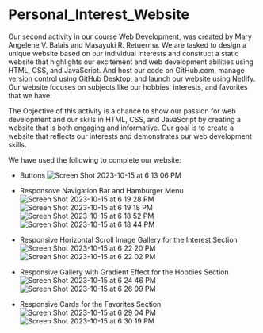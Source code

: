 # Personal_Interest_Website
Our second activity in our course Web Development, was created by Mary Angelene V. Balais and Masayuki R. Retuerma. We are tasked to design a unique website based on our individual interests and construct a static website that highlights our excitement and web development abilities using HTML, CSS, and JavaScript. And host our code on GitHub.com, manage version control using GitHub Desktop, and launch our website using Netlify. Our website focuses on subjects like our hobbies, interests, and favorites that we have.

The Objective of this activity is a chance to show our passion for web development and our skills in HTML, CSS, and JavaScript by creating a website that is both engaging and informative. Our goal is to create a website that reflects our interests and demonstrates our web development skills.

We have used the following to complete our website:
- Buttons
![Screen Shot 2023-10-15 at 6 13 06 PM](https://github.com/TheMoreTheMary-er/Personal_Interest_Website/assets/95016909/6247aa8d-3405-44ba-a5cb-4444b99198bf)

- Responsove Navigation Bar and Hamburger Menu
![Screen Shot 2023-10-15 at 6 19 28 PM](https://github.com/TheMoreTheMary-er/Personal_Interest_Website/assets/95016909/a66e087e-0f49-4462-a81d-bf9c50dfcb76)
![Screen Shot 2023-10-15 at 6 19 18 PM](https://github.com/TheMoreTheMary-er/Personal_Interest_Website/assets/95016909/4406459d-b30d-4d15-8d21-f0fdf3580548)
![Screen Shot 2023-10-15 at 6 18 52 PM](https://github.com/TheMoreTheMary-er/Personal_Interest_Website/assets/95016909/7d962d78-35fd-42a5-b88d-732bb5e71478)
![Screen Shot 2023-10-15 at 6 18 44 PM](https://github.com/TheMoreTheMary-er/Personal_Interest_Website/assets/95016909/6c8359bc-8085-45ed-b641-cde3f999fad9)

- Responsive Horizontal Scroll Image Gallery for the Interest Section
![Screen Shot 2023-10-15 at 6 22 20 PM](https://github.com/TheMoreTheMary-er/Personal_Interest_Website/assets/95016909/8d122981-6052-411b-bbda-8cd53d464942)
![Screen Shot 2023-10-15 at 6 22 02 PM](https://github.com/TheMoreTheMary-er/Personal_Interest_Website/assets/95016909/d72d3ba9-deb5-4d21-8a83-266ffa5fa3df)

- Responsive Gallery with Gradient Effect for the Hobbies Section
![Screen Shot 2023-10-15 at 6 24 46 PM](https://github.com/TheMoreTheMary-er/Personal_Interest_Website/assets/95016909/276002c5-3721-43bf-aaa4-92c927e7b648)
![Screen Shot 2023-10-15 at 6 26 09 PM](https://github.com/TheMoreTheMary-er/Personal_Interest_Website/assets/95016909/1dbb26dc-022b-46b2-8eca-8b99a132674b)

- Responsive Cards for the Favorites Section
![Screen Shot 2023-10-15 at 6 29 04 PM](https://github.com/TheMoreTheMary-er/Personal_Interest_Website/assets/95016909/97735af6-e4a2-476c-80c2-434e510374d3)
![Screen Shot 2023-10-15 at 6 30 19 PM](https://github.com/TheMoreTheMary-er/Personal_Interest_Website/assets/95016909/c91c5fb1-1b39-4b14-b7d0-ab795a85b979)



